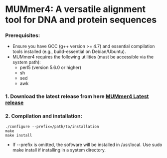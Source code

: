 # MUMmer4: A versatile alignment tool for DNA and protein sequences

### Prerequisites:

- Ensure you have GCC (g++ version >= 4.7) and essential compilation tools installed (e.g., build-essential on Debian/Ubuntu).
- MUMmer4 requires the following utilities (must be accessible via the system path):
  - perl5 (version 5.6.0 or higher)
  - sh
  - sed
  - awk
 
### 1. Download the latest release from here [MUMmer4 Latest release](https://github.com/mummer4/mummer/releases)

### 2. Compilation and installation:

```
./configure --prefix=/path/to/installation
make
make install
```

- If --prefix is omitted, the software will be installed in /usr/local. Use sudo make install if installing in a system directory.
